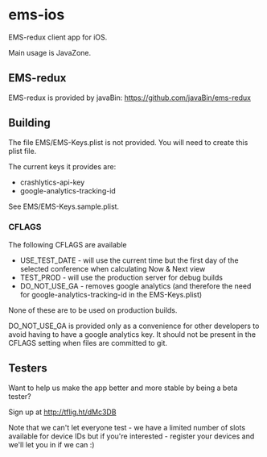 # ems-ios

EMS-redux client app for iOS.

Main usage is JavaZone.

## EMS-redux

EMS-redux is provided by javaBin: https://github.com/javaBin/ems-redux

## Building

The file EMS/EMS-Keys.plist is not provided. You will need to create this plist file.

The current keys it provides are:

* crashlytics-api-key
* google-analytics-tracking-id

See EMS/EMS-Keys.sample.plist.

### CFLAGS

The following CFLAGS are available

* USE_TEST_DATE - will use the current time but the first day of the selected conference when calculating Now & Next view
* TEST_PROD - will use the production server for debug builds
* DO_NOT_USE_GA - removes google analytics (and therefore the need for google-analytics-tracking-id in the EMS-Keys.plist)

None of these are to be used on production builds.

DO_NOT_USE_GA is provided only as a convenience for other developers to avoid having to have a google analytics key. It should not be present in the CFLAGS setting when files are committed to git.

## Testers

Want to help us make the app better and more stable by being a beta tester?

Sign up at http://tflig.ht/dMc3DB

Note that we can't let everyone test - we have a limited number of slots available for device IDs but if you're interested - register your devices and we'll let you in if we can :)
